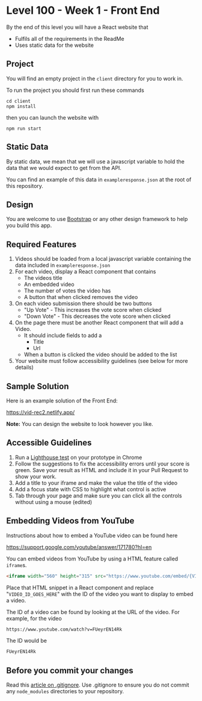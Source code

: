 # Level 100 - Week 1 - Front End

By the end of this level you will have a React website that
- Fulfils all of the requirements in the ReadMe
- Uses static data for the website

## Project

You will find an empty project in the `client` directory for you to work in.

To run the project you should first run these commands

```
cd client
npm install
```

then you can launch the website with

```
npm run start
```

## Static Data

By static data, we mean that we will use a javascript variable to hold the data that we would expect to get from the API.

You can find an example of this data in `exampleresponse.json` at the root of this repository.

## Design

You are welcome to use [Bootstrap](https://getbootstrap.com/docs/4.0/getting-started/introduction/) or any other design framework to help you build this app.

## Required Features

1. Videos should be loaded from a local javascript variable containing the data included in `exampleresponse.json`
2. For each video, display a React component that contains
   - The videos title
   - An embedded video
   - The number of votes the video has
   - A button that when clicked removes the video
3. On each video submission there should be two buttons
   - "Up Vote" - This increases the vote score when clicked
   - "Down Vote" - This decreases the vote score when clicked
4. On the page there must be another React component that will add a Video.
   - It should include fields to add a
     - Title
     - Url
   - When a button is clicked the video should be added to the list
5. Your website must follow accessibility guidelines (see below for more details)

## Sample Solution

Here is an example solution of the Front End:

https://vid-rec2.netlify.app/

**Note:** You can design the website to look however you like.

## Accessible Guidelines

1. Run a [Lighthouse test](https://supercooldesign.co.uk/blog/how-to-run-a-lighthouse-audit) on your prototype in Chrome
2. Follow the suggestions to fix the accessibility errors until your score is green. Save your result as HTML and include it in your Pull Request to show your work.
3. Add a title to your iframe and make the value the title of the video
4. Add a focus state with CSS to highlight what control is active
5. Tab through your page and make sure you can click all the controls without using a mouse (edited)

## Embedding Videos from YouTube

Instructions about how to embed a YouTube video can be found here

https://support.google.com/youtube/answer/171780?hl=en

You can embed videos from YouTube by using a HTML feature called `iframe`s.

```HTML
<iframe width="560" height="315" src="https://www.youtube.com/embed/{VIDEO_ID_GOES_HERE}" title="YouTube video player" frameborder="0" allow="accelerometer; autoplay; clipboard-write; encrypted-media; gyroscope; picture-in-picture" allowfullscreen></iframe>
```

Place that HTML snippet in a React component and replace "`VIDEO_ID_GOES_HERE`" with the ID of the video you want to display to embed a video.

The ID of a video can be found by looking at the URL of the video. For example, for the video

```html
https://www.youtube.com/watch?v=FUeyrEN14Rk
```

The ID would be

```html
FUeyrEN14Rk
```

## Before you commit your changes

Read this [article on .gitignore](https://sabe.io/blog/git-ignore-node_modules). Use .gitignore to ensure you do not commit any `node_modules` directories to your repository.
